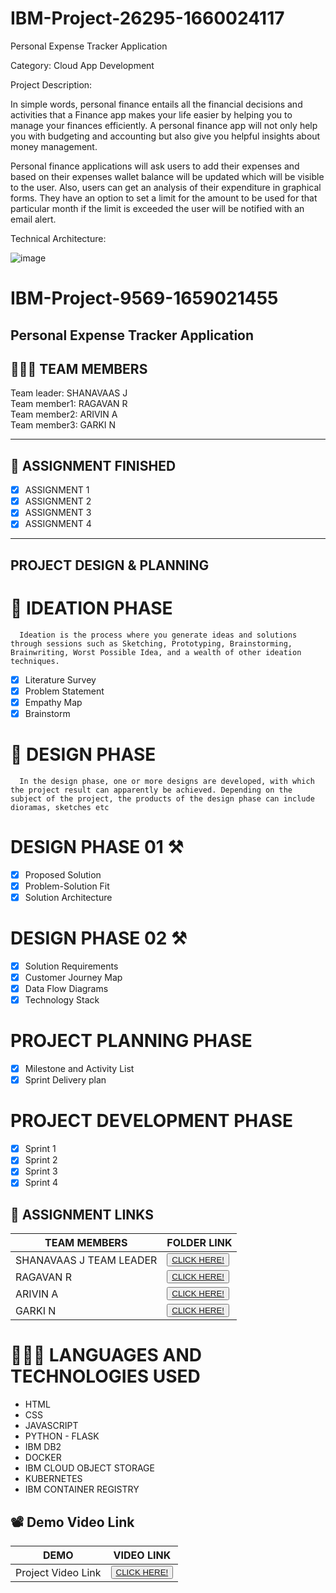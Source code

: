 # IBM-Project-26295-1660024117
Personal Expense Tracker Application

Category: Cloud App Development

Project Description:

In simple words, personal finance entails all the financial decisions and activities that a Finance app makes your life easier by helping you to manage your finances efficiently. A personal finance app will not only help you with budgeting and accounting but also give you helpful insights about money management.

Personal finance applications will ask users to add their expenses and based on their expenses wallet balance will be updated which will be visible to the user. Also, users can get an analysis of their expenditure in graphical forms. They have an option to set a limit for the amount to be used for that particular month if the limit is exceeded the user will be notified with an email alert.

Technical Architecture:

![image](https://user-images.githubusercontent.com/104707139/197344234-84caa812-a722-41fd-8e7a-fcda7a3c94ca.png)

# IBM-Project-9569-1659021455
<h2>Personal Expense Tracker Application</h2>
<!-- PROJECT LOGO -->

<p align="center">

## 🧑🏻‍🦰 TEAM MEMBERS
Team leader: SHANAVAAS J <br>
Team member1: RAGAVAN R <br>
Team member2: ARIVIN A <br>
Team member3: GARKI N <br>
<hr>

## 📒 ASSIGNMENT FINISHED
- [x] ASSIGNMENT 1
- [x] ASSIGNMENT 2
- [x] ASSIGNMENT 3 
- [x] ASSIGNMENT 4
<hr>

## PROJECT DESIGN & PLANNING
# 🧩 IDEATION PHASE

      Ideation is the process where you generate ideas and solutions through sessions such as Sketching, Prototyping, Brainstorming, Brainwriting, Worst Possible Idea, and a wealth of other ideation techniques.
- [x] Literature Survey
- [x] Problem Statement
- [x] Empathy Map
- [x] Brainstorm

# 📝 DESIGN PHASE 
      In the design phase, one or more designs are developed, with which the project result can apparently be achieved. Depending on the subject of the project, the products of the design phase can include dioramas, sketches etc

# DESIGN PHASE 01 ⚒️
- [x] Proposed Solution
- [x] Problem-Solution Fit
- [x] Solution Architecture

# DESIGN PHASE 02 ⚒️
- [x] Solution Requirements
- [x] Customer Journey Map
- [x] Data Flow Diagrams
- [x] Technology Stack

# PROJECT PLANNING PHASE
- [x] Milestone and Activity List
- [x] Sprint Delivery plan

# PROJECT DEVELOPMENT PHASE
- [x] Sprint 1
- [x] Sprint 2
- [x] Sprint 3
- [x] Sprint 4
## 🔗 ASSIGNMENT LINKS

| TEAM MEMBERS | FOLDER LINK    |
| ------------- | ------------- |
| SHANAVAAS J TEAM LEADER | <button> <a href="https://github.com/IBM-EPBL/IBM-Project-26295-1660024117/tree/main/ASSIGNMENTS/SHANAVAAS%20(Team%20leader)">CLICK HERE!  </a></button>       
| RAGAVAN R | <button> <a href="https://github.com/IBM-EPBL/IBM-Project-26295-1660024117/tree/main/ASSIGNMENTS/RAGAVAN%20R">CLICK HERE!  </a> </button> |
| ARIVIN A    | <button><a href="https://github.com/IBM-EPBL/IBM-Project-26295-1660024117/tree/main/ASSIGNMENTS/ARIVIN">CLICK HERE!  </a> </button> |
| GARKI N    | <button><a href="https://github.com/IBM-EPBL/IBM-Project-26295-1660024117/tree/main/ASSIGNMENTS/GARKI">CLICK HERE!  </a> </button> |


# 👨🏻‍💻 LANGUAGES AND TECHNOLOGIES USED <br />
- HTML</br>
- CSS</br>
- JAVASCRIPT</br>
- PYTHON - FLASK</br>
- IBM DB2</br>
- DOCKER</br>
- IBM CLOUD OBJECT STORAGE<br>
- KUBERNETES<br>
- IBM CONTAINER REGISTRY<br>


## 📽️ Demo Video Link
| DEMO | VIDEO LINK    |
| ------------- | ------------- |
| Project Video Link | <button> <a href="https://drive.google.com/file/d/1PuThP9PC6chovrlZwcZXku969tZxvc7y/view?usp=sharing">CLICK HERE!  </a></button>    
